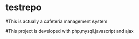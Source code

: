 # testrepo

#This is actually a cafeteria management system 

#This project is developed with php,mysql,javascript and ajax
